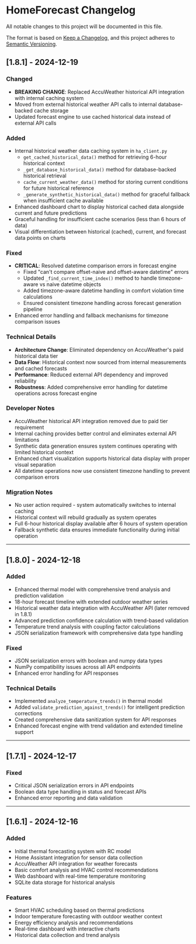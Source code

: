 # HomeForecast Changelog

All notable changes to this project will be documented in this file.

The format is based on [Keep a Changelog](https://keepachangelog.com/en/1.0.0/),
and this project adheres to [Semantic Versioning](https://semver.org/spec/v2.0.0.html).

## [1.8.1] - 2024-12-19

### Changed
- **BREAKING CHANGE**: Replaced AccuWeather historical API integration with internal caching system
- Moved from external historical weather API calls to internal database-backed cache storage
- Updated forecast engine to use cached historical data instead of external API calls

### Added
- Internal historical weather data caching system in `ha_client.py`
  - `get_cached_historical_data()` method for retrieving 6-hour historical context
  - `_get_database_historical_data()` method for database-backed historical retrieval  
  - `cache_current_weather_data()` method for storing current conditions for future historical reference
  - `_generate_synthetic_historical_data()` method for graceful fallback when insufficient cache available
- Enhanced dashboard chart to display historical cached data alongside current and future predictions
- Graceful handling for insufficient cache scenarios (less than 6 hours of data)
- Visual differentiation between historical (cached), current, and forecast data points on charts

### Fixed
- **CRITICAL**: Resolved datetime comparison errors in forecast engine 
  - Fixed "can't compare offset-naive and offset-aware datetime" errors
  - Updated `_find_current_time_index()` method to handle timezone-aware vs naive datetime objects
  - Added timezone-aware datetime handling in comfort violation time calculations
  - Ensured consistent timezone handling across forecast generation pipeline
- Enhanced error handling and fallback mechanisms for timezone comparison issues

### Technical Details
- **Architecture Change**: Eliminated dependency on AccuWeather's paid historical data tier
- **Data Flow**: Historical context now sourced from internal measurements and cached forecasts
- **Performance**: Reduced external API dependency and improved reliability
- **Robustness**: Added comprehensive error handling for datetime operations across forecast engine

### Developer Notes
- AccuWeather historical API integration removed due to paid tier requirement
- Internal caching provides better control and eliminates external API limitations  
- Synthetic data generation ensures system continues operating with limited historical context
- Enhanced chart visualization supports historical data display with proper visual separation
- All datetime operations now use consistent timezone handling to prevent comparison errors

### Migration Notes
- No user action required - system automatically switches to internal caching
- Historical context will rebuild gradually as system operates
- Full 6-hour historical display available after 6 hours of system operation
- Fallback synthetic data ensures immediate functionality during initial operation

---

## [1.8.0] - 2024-12-18

### Added
- Enhanced thermal model with comprehensive trend analysis and prediction validation
- 18-hour forecast timeline with extended outdoor weather series
- Historical weather data integration with AccuWeather API (later removed in 1.8.1)
- Advanced prediction confidence calculation with trend-based validation
- Temperature trend analysis with coupling factor calculations
- JSON serialization framework with comprehensive data type handling

### Fixed
- JSON serialization errors with boolean and numpy data types
- NumPy compatibility issues across all API endpoints
- Enhanced error handling for API responses

### Technical Details
- Implemented `analyze_temperature_trends()` in thermal model
- Added `validate_prediction_against_trends()` for intelligent prediction corrections
- Created comprehensive data sanitization system for API responses
- Enhanced forecast engine with trend validation and extended timeline support

---

## [1.7.1] - 2024-12-17

### Fixed
- Critical JSON serialization errors in API endpoints
- Boolean data type handling in status and forecast APIs  
- Enhanced error reporting and data validation

---

## [1.6.1] - 2024-12-16

### Added
- Initial thermal forecasting system with RC model
- Home Assistant integration for sensor data collection
- AccuWeather API integration for weather forecasts
- Basic comfort analysis and HVAC control recommendations
- Web dashboard with real-time temperature monitoring
- SQLite data storage for historical analysis

### Features
- Smart HVAC scheduling based on thermal predictions
- Indoor temperature forecasting with outdoor weather context
- Energy efficiency analysis and recommendations
- Real-time dashboard with interactive charts
- Historical data collection and trend analysis